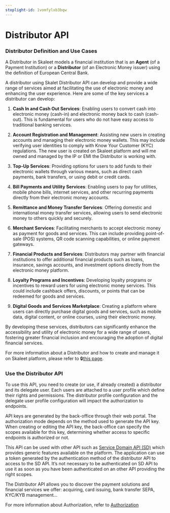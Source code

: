 ```yaml
---
stoplight-id: 1vomfylxb3bqw
---
```


# Distributor API

### Distributor Definition and Use Cases

A Distributor in Skaleet models a financial institution that is an **Agent** (of a Payment Institution) or a **Distributor** (of an Electronic Money issuer) using the definition of European Central Bank. 

A distributor using Skalet Distributor API can develop and provide a wide range of services aimed at facilitating the use of electronic money and enhancing the user experience. Here are some of the key services a distributor can develop:

1. **Cash In and Cash Out Services**: Enabling users to convert cash into electronic money (cash-in) and electronic money back to cash (cash-out). This is fundamental for users who do not have easy access to traditional banking services.

2. **Account Registration and Management**: Assisting new users in creating accounts and managing their electronic money wallets. This may include verifying user identities to comply with Know Your Customer (KYC) regulations. The new user is created on Skaleet platform and will me owned and managed by the IP or EMI the Distributor is working with.

3. **Top-Up Services**: Providing options for users to add funds to their electronic wallets through various means, such as direct cash payments, bank transfers, or using debit or credit cards.

4. **Bill Payments and Utility Services**: Enabling users to pay for utilities, mobile phone bills, internet services, and other recurring payments directly from their electronic money accounts.

5. **Remittance and Money Transfer Services**: Offering domestic and international money transfer services, allowing users to send electronic money to others quickly and securely.

6. **Merchant Services**: Facilitating merchants to accept electronic money as payment for goods and services. This can include providing point-of-sale (POS) systems, QR code scanning capabilities, or online payment gateways.

7. **Financial Products and Services**: Distributors may partner with financial institutions to offer additional financial products such as loans, insurance, savings accounts, and investment options directly from the electronic money platform.

8. **Loyalty Programs and Incentives**: Developing loyalty programs or incentives to reward users for using electronic money services. This could include cashback offers, discounts, or points that can be redeemed for goods and services.

9. **Digital Goods and Services Marketplace**: Creating a platform where users can directly purchase digital goods and services, such as mobile data, digital content, or online courses, using their electronic money.

By developing these services, distributors can significantly enhance the accessibility and utility of electronic money for a wide range of users, fostering greater financial inclusion and encouraging the adoption of digital financial services.

For more information about a Distributor and how to create and manage it on Skaleet platform, please refer to 🔒[this page](https://tagpay.atlassian.net/servicedesk/customer/portal/1/article/2851834958).

### Use the Distributor API
To use this API, you need to create (or use, if already created) a distributor and its delegate user. Each users are attached to a user profile which define their rights and permissions. The distributor profile configuration and the delegate user profile configuration will impact the authorization to endpoints.

API keys are generated by the back-office through their web portal. The authorization mode depends on the method used to generate the API key. When creating or editing the API key, the back-office can specify the scopes available for this key, determining whether access to specific endpoints is authorized or not.


This API can be used with other API such as  [Service Domain API (SD)](https://api.skaleet.com/docs/api/h2ac47ejqi32d-service-domain-api) which provides generic features available on the platform. The application can use a token generated by the authentication method of the distributor API to access to the SD API.  It’s not necessary to be authenticated on SD API to use it as soon as you have been authenticated on an other API providing the right scopes.  

The Distributor API allows you to discover the payment solutions and financial services we offer: acquiring, card issuing, bank transfer SEPA, KYC/KYB management…

For more information about Authorization, refer to [Authorization](/docs/distributor/oauth2-authorization.md)


